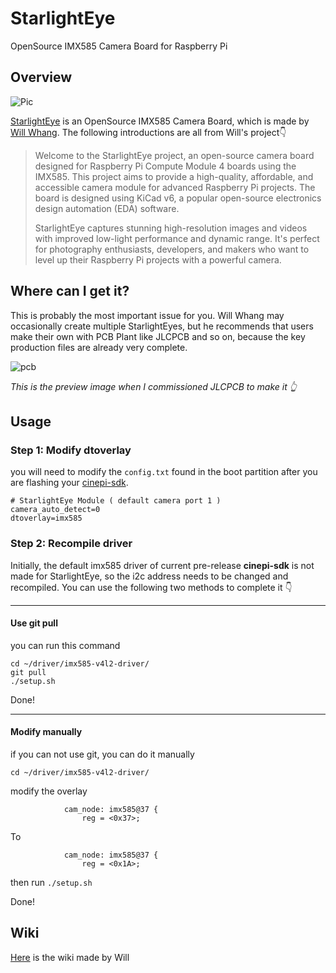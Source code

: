 # StarlightEye

OpenSource IMX585 Camera Board for Raspberry Pi

## Overview

![Pic](/imx585.jpg)

[StarlightEye](https://github.com/will127534/StarlightEye) is an OpenSource IMX585 Camera Board, which is made by [Will Whang](https://github.com/will127534). The following introductions are all from Will's project👇

> Welcome to the StarlightEye project, an open-source camera board designed for Raspberry Pi Compute Module 4 boards using the IMX585. This project aims to provide a high-quality, affordable, and accessible camera module for advanced Raspberry Pi projects. The board is designed using KiCad v6, a popular open-source electronics design automation (EDA) software.
> 
> StarlightEye captures stunning high-resolution images and videos with improved low-light performance and dynamic range. It's perfect for photography enthusiasts, developers, and makers who want to level up their Raspberry Pi projects with a powerful camera.

## Where can I get it?

This is probably the most important issue for you. Will Whang may occasionally create multiple StarlightEyes, but he recommends that users make their own with PCB Plant like JLCPCB and so on, because the key production files are already very complete. 

![pcb](/imx585_pcb.jpg)

*This is the preview image when I commissioned JLCPCB to make it 👆*

## Usage

### Step 1: Modify dtoverlay
you will need to modify the `config.txt` found in the boot partition after you are flashing your [cinepi-sdk](/software.html#install-cine-fox).

```shell
# StarlightEye Module ( default camera port 1 )
camera_auto_detect=0
dtoverlay=imx585
```

### Step 2: Recompile driver
Initially, the default imx585 driver of current pre-release **cinepi-sdk** is not made for StarlightEye, so the i2c address needs to be changed and recompiled. You can use the following two methods to complete it 👇

----
#### Use git pull
you can run this command

```shell
cd ~/driver/imx585-v4l2-driver/
git pull
./setup.sh
```
Done!

----
#### Modify manually

if you can not use git, you can do it manually

```shell
cd ~/driver/imx585-v4l2-driver/
```
modify the overlay
```shell
            cam_node: imx585@37 {
                reg = <0x37>;
```
To
```shell
            cam_node: imx585@37 {
                reg = <0x1A>;
```
then run `./setup.sh`

Done!

## Wiki

[Here](https://github.com/will127534/StarlightEye/wiki) is the wiki made by Will
